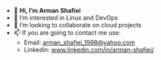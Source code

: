 - 👋 **Hi, I’m Arman Shafiei**
- 🖤 I’m interested in Linux and DevOps
- 📘 I’m looking to collaborate on cloud projects
- 📫 If you are going to contact me use:
     - Email: arman_shafiei_1998@yahoo.com
     - Linkedin: www.linkedin.com/in/arman-shafiei/



<!---
arman-shafiei/arman-shafiei is a ✨ special ✨ repository because its `README.md` (this file) appears on your GitHub profile.
You can click the Preview link to take a look at your changes.
--->
